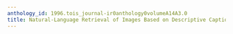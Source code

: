 ```yaml
---
anthology_id: 1996.tois_journal-ir0anthology0volumeA14A3.0
title: Natural-Language Retrieval of Images Based on Descriptive Captions
---
```

